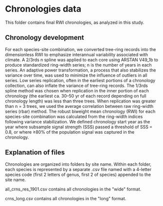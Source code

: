 # Chronologies data

This folder contains final RWI chronologies, as analyzed in this study.

## Chronology development

For each species-site combination, we converted tree-ring records into the dimensionless RWI to emphasize interannual variability associated with climate. A 2/3rds n spline was applied to each core using ARSTAN V49_1b to produce standardized ring-width series; n is the number of years in each series. An adaptive power transformation, a process that also stabilizes the variance over time, was used to minimize the influence of outliers in all series. Low series replication, often in the earliest portions of a chronology collection, can also inflate the variance of tree-ring records. The 1/3rds spline method was chosen when replication in the inner portion of each chronology (the earliest ca. 30–50 yr of each record depending on full chronology length) was less than three trees. When replication was greater than n = 3 trees, we used the average correlation between raw ring-width series (rbar) method. The robust biweight mean chronology (RWI) for each species-site combination was calculated from the ring-width indices following variance stabilization. We defined chronology start year as the year where subsample signal strength (SSS) passed a threshold of SSS = 0.8, or where ≥80% of the population signal was captured in the chronology.

## Explanation of files
Chronologies are organized into folders by site name. 
Within each folder, each species is represented by a separate .csv file named with a 4-letter species code (first 2 letters of genus, first 2 of species) appended to the site name.

all_crns_res_1901.csv contains all chronologies in the "wide" format. 

crns_long.csv contains all chronologies in the "long" format. 